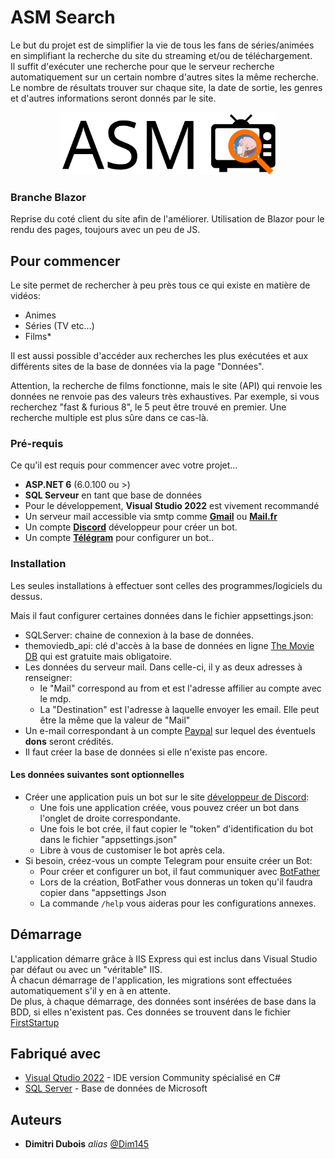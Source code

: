 # ASM Search

Le but du projet est de simplifier la vie de tous les fans de séries/animées en simplifiant la recherche du site du streaming et/ou de téléchargement. <br />
Il suffit d'exécuter une recherche pour que le serveur recherche automatiquement sur un certain nombre d'autres sites la même recherche.
Le nombre de résultats trouver sur chaque site, la date de sortie, les genres et d'autres informations seront donnés par le site.

<p align="center">
    <img src="./AnimeSearch.Site/wwwroot/ressources/images/full-logo.svg"  height="100" title="Logo" alt="Logo introuvable" />
</p>
    
### Branche Blazor
Reprise du coté client du site afin de l'améliorer. Utilisation de Blazor pour le rendu des pages, toujours avec un peu de JS.

## Pour commencer

Le site permet de rechercher à peu près tous ce qui existe en matière de vidéos:
- Animes
- Séries (TV etc...)
- Films*
 
Il est aussi possible d'accéder aux recherches les plus exécutées et aux différents sites de la base de données via la page "Données".

Attention, la recherche de films fonctionne, mais le site (API) qui renvoie les données ne renvoie pas des valeurs très exhaustives. 
Par exemple, si vous recherchez "fast & furious 8", le 5 peut être trouvé en premier. Une recherche multiple est plus sûre dans ce cas-là.

### Pré-requis

Ce qu'il est requis pour commencer avec votre projet...

- **ASP.NET 6** (6.0.100 ou >)
- **SQL Serveur** en tant que base de données
- Pour le développement, **Visual Studio 2022** est vivement recommandé
- Un serveur mail accessible via smtp comme **[Gmail](https://www.google.com/intl/fr/gmail/about/)** ou **[Mail.fr](https://mail.fr)**
- Un compte **[Discord](https://discord.com/)** développeur pour créer un bot.
- Un compte **[Télégram](https://web.telegram.org/)** pour configurer un bot..

### Installation

Les seules installations à effectuer sont celles des programmes/logiciels du dessus.

Mais il faut configurer certaines données dans le fichier appsettings.json:  

- SQLServer: chaine de connexion à la base de données.
- themoviedb_api: clé d'accès à la base de données en ligne [The Movie DB](https://www.themoviedb.org/) qui est gratuite mais obligatoire.
- Les données du serveur mail. Dans celle-ci, il y as deux adresses à renseigner:
  - le "Mail" correspond au from et est l'adresse affilier au compte avec le mdp.
  - La "Destination" est l'adresse à laquelle envoyer les email. Elle peut être la même que la valeur de "Mail"
- Un e-mail correspondant à un compte [Paypal](https://www.paypal.com/fr/home) sur lequel des éventuels **dons** seront crédités.
- Il faut créer la base de données si elle n'existe pas encore.

#### Les données suivantes sont optionnelles

- Créer une application puis un bot sur le site [développeur de Discord](https://discord.com/developers/applications):
    - Une fois une application créée, vous pouvez créer un bot dans l'onglet de droite correspondante.
    - Une fois le bot crée, il faut copier le "token" d'identification du bot dans le fichier "appsettings.json"
    - Libre à vous de customiser le bot après cela.
- Si besoin, créez-vous un compte Telegram pour ensuite créer un Bot:
    - Pour créer et configurer un bot, il faut communiquer avec [BotFather](https://t.me/botfather)
    - Lors de la création, BotFather vous donneras un token qu'il faudra copier dans "appsettings Json
    - La commande `/help` vous aideras pour les configurations annexes.
    
## Démarrage
L'application démarre grâce à IIS Express qui est inclus dans Visual Studio par défaut ou avec un "véritable" IIS.  
À chacun démarrage de l'application, les migrations sont effectuées automatiquement s'il y en à en attente.  
De plus, à chaque démarrage, des données sont insérées de base dans la BDD, si elles n'existent pas. Ces données se trouvent dans le fichier [FirstStartup](/AnimeSearch/FirstStartup.cs)

## Fabriqué avec
* [Visual Qtudio 2022](https://visualstudio.microsoft.com/fr/) - IDE version Community spécialisé en C#
* [SQL Server](https://www.microsoft.com/fr-fr/sql-server/) - Base de données de Microsoft

## Auteurs
* **Dimitri Dubois** _alias_ [@Dim145](https://github.com/Dim145)

